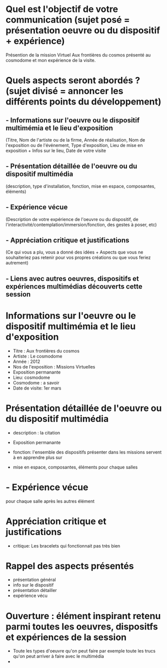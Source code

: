 # Quel est l'objectif de votre communication (sujet posé = présentation oeuvre ou du dispositif + expérience)
Présention de la mission Virtuel Aux frontières du cosmos présenté au cosmodome et mon expérience de la visite.
# Quels aspects seront abordés ? (sujet divisé = annoncer les différents points du développement)
## - Informations sur l'oeuvre ou le dispositif multimémia et le lieu d'exposition
  (Titre, Nom de l'artiste ou de la firme, Année de réalisation, Nom de l'exposition ou de l'événement, Type d'exposition, Lieu de mise en exposition + Infos sur le lieu, Date de votre visite
## - Présentation détaillée de l'oeuvre ou du dispositif multimédia 
(description, type d'installation, fonction, mise en espace, composantes, éléments)
## - Expérience vécue
 (Description de votre expérience de l'oeuvre ou du dispositif, de l'interactivité/contemplation/immersion/fonction, des gestes à poser, etc)
## -  Appréciation critique et justifications
 (Ce qui vous a plu, vous a donné des idées + Aspects que vous ne souhaiteriez pas retenir pour vos propres créations ou que vous feriez autrement)
 ## - Liens avec autres oeuvres, dispositifs et expériences multimédias découverts cette session
 
 #  Informations sur l'oeuvre ou le dispositif multimémia et le lieu d'exposition
 - Titre : Aux frontières du cosmos
 - Artiste : Le cosmodome
 - Année : 2012
 - Nos de l'exposition : Missions Virtuelles 
 - Exposition permanante
 - Lieu: cosmodome 
 - Cosmodome : a savoir
 - Date de visite: 1er mars
 
 
 # Présentation détaillée de l'oeuvre ou du dispositif multimédia 
 - description :  la citation 
 - Exposition permanante
 - fonction: l'ensemble des dispositifs présenter dans les missions servent à en apprendre plus sur 
 
- mise en espace, composantes, éléments pour chaque salles 

 # - Expérience vécue
 pour chaque salle après les autres élément 
 
 # Appréciation critique et justifications
 - critique: Les bracelets qui fonctionnait pas très bien

 # Rappel des aspects présentés
 - présentation général
 - info sur le dispositif
 - présentation détailler
 - expérience vécu
 # Ouverture : élément inspirant retenu parmi toutes les oeuvres, dispositfs et expériences de la session
 - Toute les types d'oeuvre qu'on peut faire par exemple toute les trucs qu'on peut arriver à faire avec le multimédia
 -
